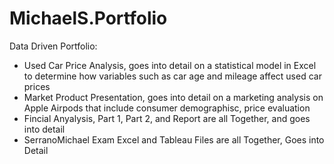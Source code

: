 # MichaelS.Portfolio

Data Driven Portfolio:

- Used Car Price Analysis, goes into detail on a statistical model in Excel to determine how variables such as car age and mileage affect    used car prices
- Market Product Presentation, goes into detail on a marketing analysis on Apple Airpods that include consumer demographisc, price evaluation
- Fincial Anyalysis, Part 1, Part 2, and Report are all Together, and goes into detail
- SerranoMichael Exam Excel and Tableau Files are all Together, Goes into Detail 
